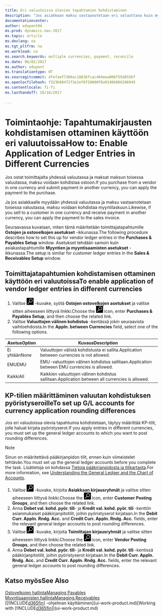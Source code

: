 ```yaml
---
title: Eri valuutoissa olevien tapahtumien kohdistaminen
description: "Jos asiakkaan maksu vastaanotetaan eri valuuttana kuin myytäessä käytetty valuutta, voidaan kirjanpitotapahtumat kohdistaa useana valuuttana."
documentationcenter: 
author: edupont04
ms.prod: dynamics-nav-2017
ms.topic: article
ms.devlang: na
ms.tgt_pltfrm: na
ms.workload: na
ms.search.keywords: multiple currencies, payment, reconcile
ms.date: 06/02/2017
ms.author: edupont
ms.translationtype: HT
ms.sourcegitcommit: 4fefaef7380ac10836fcac404eea006f55d8556f
ms.openlocfilehash: f323b98472f3e2ef0f28000f8a9140b066206945
ms.contentlocale: fi-fi
ms.lasthandoff: 10/16/2017

---
```

# <a name="how-to-enable-application-of-ledger-entries-in-different-currencies"></a><span data-ttu-id="6a3ef-103">Toimintaohje: Tapahtumakirjausten kohdistamisen ottaminen käyttöön eri valuutoissa</span><span class="sxs-lookup"><span data-stu-id="6a3ef-103">How to: Enable Application of Ledger Entries in Different Currencies</span></span>
<span data-ttu-id="6a3ef-104">Jos ostat toimittajalta yhdessä valuutassa ja maksat maksun toisessa valuutassa, maksu voidaan kohdistaa ostoon.</span><span class="sxs-lookup"><span data-stu-id="6a3ef-104">If you purchase from a vendor in one currency and submit payment in another currency, you can apply the payment to the purchase.</span></span>

<span data-ttu-id="6a3ef-105">Ja jos asiakkaalle myydään yhdessä valuutassa ja maksu vastaanotetaan toisessa valuutassa, maksu voidaan kohdistaa myyntilaskuun.</span><span class="sxs-lookup"><span data-stu-id="6a3ef-105">Likewise, if you sell to a customer in one currency and receive payment in another currency, you can apply the payment to the sales invoice.</span></span>

<span data-ttu-id="6a3ef-106">Seuraavassa kuvataan, miten tämä määritetään toimittajatapahtumille **Ostojen ja ostovelkojen asetukset** -ikkunassa.</span><span class="sxs-lookup"><span data-stu-id="6a3ef-106">The following procedure describes how to set this up for vendor ledger entries in the **Purchases & Payables Setup** window.</span></span> <span data-ttu-id="6a3ef-107">Asetukset tehdään samoin kuin asiakastapahtumille **Myyntien ja myyntisaamisten asetukset** -ikkunassa.</span><span class="sxs-lookup"><span data-stu-id="6a3ef-107">The setup is similar for customer ledger entries in the **Sales & Receivables Setup** window.</span></span>

## <a name="to-enable-application-of-vendor-ledger-entries-in-different-currencies"></a><span data-ttu-id="6a3ef-108">Toimittajatapahtumien kohdistamisen ottaminen käyttöön eri valuutoissa</span><span class="sxs-lookup"><span data-stu-id="6a3ef-108">To enable application of vendor ledger entries in different currencies</span></span>
1. <span data-ttu-id="6a3ef-109">Valitse ![Etsi sivu tai raportti](media/ui-search/search_small.png "Etsi sivu tai raportti -kuvake") -kuvake, syötä **Ostojen ostovelkojen asetukset** ja valitse sitten aiheeseen liittyvä linkki.</span><span class="sxs-lookup"><span data-stu-id="6a3ef-109">Choose the ![Search for Page or Report](media/ui-search/search_small.png "Search for Page or Report icon") icon, enter **Purchases & Payables Setup**, and then choose the related link.</span></span>
2. <span data-ttu-id="6a3ef-110">Valitse **Valuuttojen välinen kohdistus** -kentässä jokin seuraavista vaihtoehdoista.</span><span class="sxs-lookup"><span data-stu-id="6a3ef-110">In the **Appln. between Currencies** field, select one of the following options.</span></span>

| <span data-ttu-id="6a3ef-111">Asetus</span><span class="sxs-lookup"><span data-stu-id="6a3ef-111">Option</span></span> | <span data-ttu-id="6a3ef-112">Kuvaus</span><span class="sxs-lookup"><span data-stu-id="6a3ef-112">Description</span></span> |
| --- | --- |
| <span data-ttu-id="6a3ef-113">Ei yhtään</span><span class="sxs-lookup"><span data-stu-id="6a3ef-113">None</span></span> |<span data-ttu-id="6a3ef-114">Valuuttojen välistä kohdistusta ei sallita.</span><span class="sxs-lookup"><span data-stu-id="6a3ef-114">Application between currencies is not allowed.</span></span> |
| <span data-ttu-id="6a3ef-115">EMU</span><span class="sxs-lookup"><span data-stu-id="6a3ef-115">EMU</span></span> |<span data-ttu-id="6a3ef-116">EMU-valuuttojen välinen kohdistus sallitaan.</span><span class="sxs-lookup"><span data-stu-id="6a3ef-116">Application between EMU currencies is allowed.</span></span> |
| <span data-ttu-id="6a3ef-117">Kaikki</span><span class="sxs-lookup"><span data-stu-id="6a3ef-117">All</span></span> |<span data-ttu-id="6a3ef-118">Kaikkien valuuttojen välinen kohdistus sallitaan.</span><span class="sxs-lookup"><span data-stu-id="6a3ef-118">Application between all currencies is allowed.</span></span> |

## <a name="to-set-up-gl-accounts-for-currency-application-rounding-differences"></a><span data-ttu-id="6a3ef-119">KP-tilien määrittäminen valuutan kohdistuksen pyöristyseroille</span><span class="sxs-lookup"><span data-stu-id="6a3ef-119">To set up G/L accounts for currency application rounding differences</span></span>  
<span data-ttu-id="6a3ef-120">Jos eri valuutoissa olevia tapahtumia kohdistetaan, täytyy määrittää KP-tilit, jolle haluat kirjata pyöristyserot.</span><span class="sxs-lookup"><span data-stu-id="6a3ef-120">If you apply entries in different currencies, you must set up the general ledger accounts to which you want to post rounding differences.</span></span>  

> [!NOTE]  
>  <span data-ttu-id="6a3ef-121">Sinun on määritettävä pääkirjanpidon tilit, ennen kuin viimeistelet tehtävän.</span><span class="sxs-lookup"><span data-stu-id="6a3ef-121">You must set up the general ledger accounts before you complete the task.</span></span> <span data-ttu-id="6a3ef-122">Lisätietoja on kohdassa [Tietoja pääkirjanpidosta ja tilikartasta](finance-general-ledger.md).</span><span class="sxs-lookup"><span data-stu-id="6a3ef-122">For more information, see [Understanding the General Ledger and the Chart of Accounts](finance-general-ledger.md).</span></span>

1. <span data-ttu-id="6a3ef-123">Valitse ![Etsi sivu tai raportti](media/ui-search/search_small.png "Etsi sivu tai raportti -kuvake") -kuvake, kirjoita **Asiakkaan kirjausryhmät** ja valitse sitten aiheeseen liittyvä linkki.</span><span class="sxs-lookup"><span data-stu-id="6a3ef-123">Choose the ![Search for Page or Report](media/ui-search/search_small.png "Search for Page or Report icon") icon, enter **Customer Posting Groups**, and then choose the related link.</span></span>  
2. <span data-ttu-id="6a3ef-124">Anna **Debet val. kohd. pyör. tili**- ja **Kredit val. kohd. pyör. tili** -kenttiin asianmukaiset pääkirjanpitotilit, joihin pyöristyserot kirjataan.</span><span class="sxs-lookup"><span data-stu-id="6a3ef-124">In the **Debit Curr. Appln. Rndg. Acc.** and **Credit Curr. Appln. Rndg. Acc.** fields, enter the relevant general ledger accounts to post rounding differences.</span></span>  
3. <span data-ttu-id="6a3ef-125">Valitse ![Etsi sivu tai raportti](media/ui-search/search_small.png "Etsi sivu tai raportti -kuvake") -kuvake, kirjoita **Toimittajan kirjausryhmät** ja valitse sitten aiheeseen liittyvä linkki.</span><span class="sxs-lookup"><span data-stu-id="6a3ef-125">Choose the ![Search for Page or Report](media/ui-search/search_small.png "Search for Page or Report icon") icon, enter **Vendor Posting Groups**, and then choose the related link.</span></span>  
4. <span data-ttu-id="6a3ef-126">Anna **Debet val. kohd. pyör. tili**- ja **Kredit val. kohd. pyör. tili** -kentissä pääkirjanpitotilit, joihin pyöristyserot kirjataan.</span><span class="sxs-lookup"><span data-stu-id="6a3ef-126">In the **Debit Curr. Appln. Rndg. Acc.** and **Credit Curr. Appln. Rndg. Acc.** fields, enter the relevant general ledger accounts to post rounding differences.</span></span>  

## <a name="see-also"></a><span data-ttu-id="6a3ef-127">Katso myös</span><span class="sxs-lookup"><span data-stu-id="6a3ef-127">See Also</span></span>
[<span data-ttu-id="6a3ef-128">Ostovelkojen hallinta</span><span class="sxs-lookup"><span data-stu-id="6a3ef-128">Managing Payables</span></span>](payables-manage-payables.md)  
[<span data-ttu-id="6a3ef-129">Myyntisaamisten hallinta</span><span class="sxs-lookup"><span data-stu-id="6a3ef-129">Managing Receivables</span></span>](receivables-manage-receivables.md)  
<span data-ttu-id="6a3ef-130">[[!INCLUDE[d365fin](includes/d365fin_md.md)] -ohjelman käyttäminen](ui-work-product.md)</span><span class="sxs-lookup"><span data-stu-id="6a3ef-130">[Working with [!INCLUDE[d365fin](includes/d365fin_md.md)]](ui-work-product.md)</span></span>

